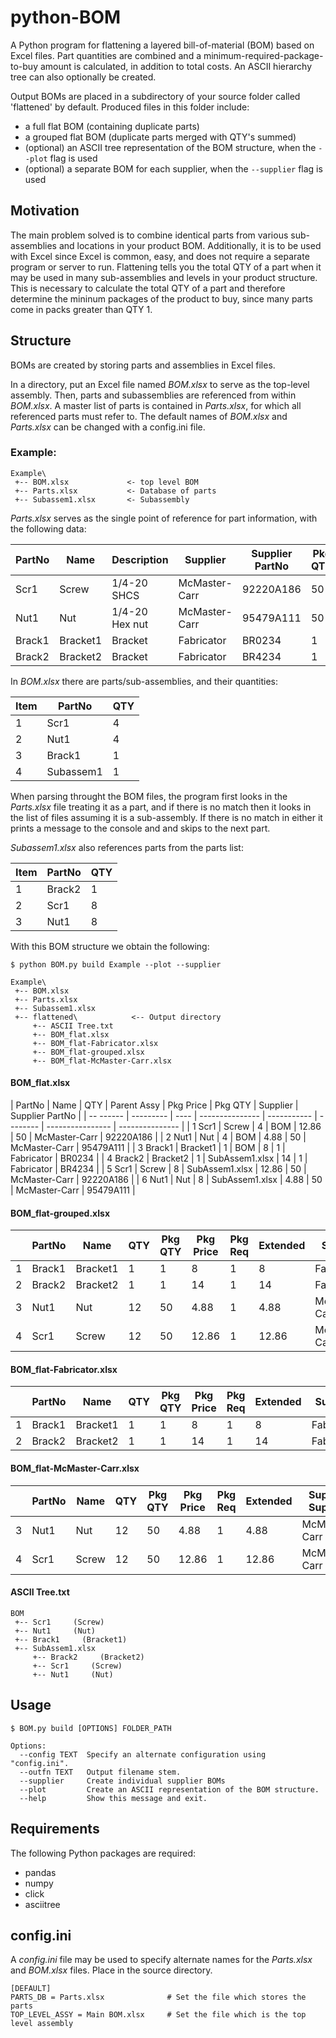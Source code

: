 # python-BOM

A Python program for flattening a layered bill-of-material (BOM) based on Excel files. Part quantities are combined and a minimum-required-package-to-buy amount is calculated, in addition to total costs. An ASCII hierarchy tree can also optionally be created.

Output BOMs are placed in a subdirectory of your source folder called 'flattened' by default. Produced files in this folder include:
  - a full flat BOM (containing duplicate parts)
  - a grouped flat BOM (duplicate parts merged with QTY's summed)
  - (optional) an ASCII tree representation of the BOM structure, when the `--plot` flag is used
  - (optional) a separate BOM for each supplier, when the `--supplier` flag is used

## Motivation

The main problem solved is to combine identical parts from various sub-assemblies and locations in your product BOM. Additionally, it is to be used with Excel since Excel is common, easy, and does not require a separate program or server to run. Flattening tells you the total QTY of a part when it may be used in many sub-assemblies and levels in your product structure. This is necessary to calculate the total QTY of a part and therefore determine the mininum packages of the product to buy, since many parts come in packs greater than QTY 1.

## Structure

BOMs are created by storing parts and assemblies in Excel files.

In a directory, put an Excel file named *BOM.xlsx* to serve as the top-level assembly. Then, parts and subassemblies are referenced from within *BOM.xlsx*. A master list of parts is contained in *Parts.xlsx*, for which all referenced parts must refer to. The default names of *BOM.xlsx* and *Parts.xlsx* can be changed with a config.ini file.

### Example:

```
Example\
 +-- BOM.xlsx             <- top level BOM
 +-- Parts.xlsx           <- Database of parts
 +-- Subassem1.xlsx       <- Subassembly
```

*Parts.xlsx* serves as the single point of reference for part information, with the following data:


| PartNo     | Name       | Description       | Supplier         | Supplier PartNo     | Pkg QTY    | Pkg Price   |
| ---------- | ---------- | ----------------- | ---------------- | ------------------- | ---------- | ----------- |
| Scr1       | Screw      | 1/4-20 SHCS       | McMaster-Carr    | 92220A186           | 50         | 12.86       |
| Nut1       | Nut        | 1/4-20 Hex nut    | McMaster-Carr    | 95479A111           | 50         | 4.88        |
| Brack1     | Bracket1   | Bracket           | Fabricator       | BR0234              | 1          | 8.00        |
| Brack2     | Bracket2   | Bracket           | Fabricator       | BR4234              | 1          | 14.00       |


In *BOM.xlsx* there are parts/sub-assemblies, and their quantities:

| Item     | PartNo       | QTY     |
| -------- | ------------ | ------- |
| 1        | Scr1         | 4       |
| 2        | Nut1         | 4       |
| 3        | Brack1       | 1       |
| 4        | Subassem1    | 1       |

When parsing throught the BOM files, the program first looks in the *Parts.xlsx* file treating it as a part, and if there is no match then it looks in the list of files assuming it is a sub-assembly. If there is no match in either it prints a message to the console and and skips to the next part.

*Subassem1.xlsx* also references parts from the parts list:

| Item    | PartNo    | QTY      |
| ------- | --------- | -------- |
| 1       | Brack2    | 1        |
| 2       | Scr1      | 8        |
| 3       | Nut1      | 8        |


With this BOM structure we obtain the following:

```
$ python BOM.py build Example --plot --supplier
```

```
Example\
 +-- BOM.xlsx
 +-- Parts.xlsx
 +-- Subassem1.xlsx
 +-- flattened\            <-- Output directory
     +-- ASCII Tree.txt
     +-- BOM_flat.xlsx
     +-- BOM_flat-Fabricator.xlsx
     +-- BOM_flat-grouped.xlsx
     +-- BOM_flat-McMaster-Carr.xlsx
```

#### BOM_flat.xlsx

|    PartNo | Name      | QTY  | Parent Assy     | Pkg Price   | Pkg QTY  | Supplier         | Supplier PartNo |
| -- ------ | --------- | ---- | --------------- | ----------- | -------- | ---------------- | --------------- |
| 1  Scr1   | Screw     | 4    | BOM             | 12.86       | 50       |  McMaster-Carr   | 92220A186       |
| 2  Nut1   | Nut       | 4    | BOM             | 4.88        | 50       |  McMaster-Carr   | 95479A111       |
| 3  Brack1 | Bracket1  | 1    | BOM             | 8           | 1        |  Fabricator      | BR0234          |
| 4  Brack2 | Bracket2  | 1    | SubAssem1.xlsx  | 14          | 1        |  Fabricator      | BR4234          |
| 5  Scr1   | Screw     | 8    | SubAssem1.xlsx  | 12.86       | 50       |  McMaster-Carr   | 92220A186       |
| 6  Nut1   | Nut       | 8    | SubAssem1.xlsx  | 4.88        | 50       |  McMaster-Carr   | 95479A111       |


#### BOM_flat-grouped.xlsx

|    | PartNo  | Name      | QTY   | Pkg QTY   | Pkg Price   | Pkg Req   | Extended   | Supplier        | Supplier PartNo   |
| -- | ------- | --------- | ----- | --------- | ----------- | --------- | ---------- | --------------- | ----------------- |
| 1  | Brack1  | Bracket1  | 1     | 1         | 8           | 1         | 8          | Fabricator      | BR0234            |
| 2  | Brack2  | Bracket2  | 1     | 1         | 14          | 1         | 14         | Fabricator      | BR4234            |
| 3  | Nut1    | Nut       | 12    | 50        | 4.88        | 1         | 4.88       | McMaster-Carr   | 95479A111         |
| 4  | Scr1    | Screw     | 12    | 50        | 12.86       | 1         | 12.86      | McMaster-Carr   | 92220A186         |


#### BOM_flat-Fabricator.xlsx

|    | PartNo   | Name       | QTY  | Pkg QTY  | Pkg Price   | Pkg Req   | Extended   | Supplier      | Supplier PartNo  |
| -- | -------- | ---------- | ---- | -------- | ----------- | --------- | ---------- | ------------- | ---------------- |
| 1  | Brack1   | Bracket1   | 1    | 1        | 8           | 1         | 8          | Fabricator    | BR0234           |
| 2  | Brack2   | Bracket2   | 1    | 1        | 14          | 1         | 14         | Fabricator    | BR4234           |


#### BOM_flat-McMaster-Carr.xlsx

|    | PartNo   | Name   | QTY  | Pkg QTY   | Pkg Price   | Pkg Req   | Extended   | Supplier Supplier   | PartNo       |
| -- | -------- | ------ | ---- | --------- | ----------- | --------- | ---------- | ------------------- | ------------ |
| 3  | Nut1     | Nut    | 12   | 50        | 4.88        | 1         | 4.88       | McMaster-Carr       | 95479A111    |
| 4  | Scr1     | Screw  | 12   | 50        | 12.86       | 1         | 12.86      | McMaster-Carr       | 92220A186    |


#### ASCII Tree.txt
```
BOM
 +-- Scr1     (Screw)
 +-- Nut1     (Nut)
 +-- Brack1     (Bracket1)
 +-- SubAssem1.xlsx
     +-- Brack2     (Bracket2)
     +-- Scr1     (Screw)
     +-- Nut1     (Nut)
```


## Usage
```
$ BOM.py build [OPTIONS] FOLDER_PATH

Options:
  --config TEXT  Specify an alternate configuration using "config.ini".
  --outfn TEXT   Output filename stem.
  --supplier     Create individual supplier BOMs
  --plot         Create an ASCII representation of the BOM structure.
  --help         Show this message and exit.
```

## Requirements
The following Python packages are required:
 - pandas
 - numpy
 - click
 - asciitree


## config.ini
A *config.ini* file may be used to specify alternate names for the *Parts.xlsx* and *BOM.xlsx* files. Place in the source directory.
```
[DEFAULT]
PARTS_DB = Parts.xlsx              # Set the file which stores the parts
TOP_LEVEL_ASSY = Main BOM.xlsx     # Set the file which is the top level assembly
```